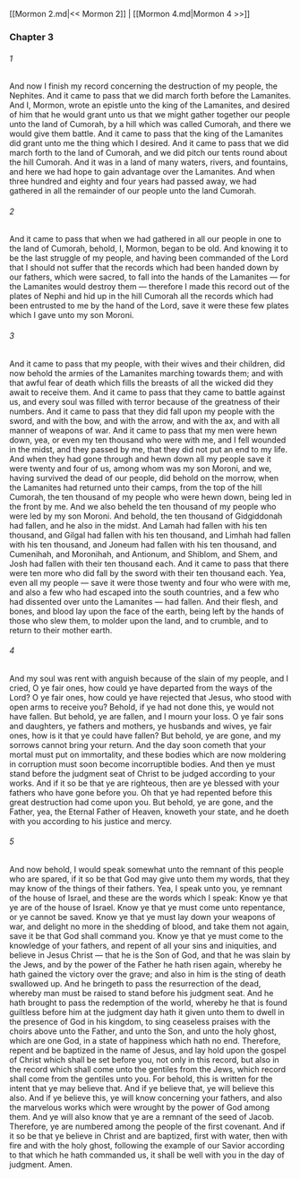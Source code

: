 [[Mormon 2.md|<< Mormon 2]]  |  [[Mormon 4.md|Mormon 4 >>]]

### Chapter 3
###### 1
And now I finish my record concerning the destruction of my people, the Nephites. And it came to pass that we did march forth before the Lamanites. And I, Mormon, wrote an epistle unto the king of the Lamanites, and desired of him that he would grant unto us that we might gather together our people unto the land of Cumorah, by a hill which was called Cumorah, and there we would give them battle. And it came to pass that the king of the Lamanites did grant unto me the thing which I desired. And it came to pass that we did march forth to the land of Cumorah, and we did pitch our tents round about the hill Cumorah. And it was in a land of many waters, rivers, and fountains, and here we had hope to gain advantage over the Lamanites. And when three hundred and eighty and four years had passed away, we had gathered in all the remainder of our people unto the land Cumorah.

###### 2
And it came to pass that when we had gathered in all our people in one to the land of Cumorah, behold, I, Mormon, began to be old. And knowing it to be the last struggle of my people, and having been commanded of the Lord that I should not suffer that the records which had been handed down by our fathers, which were sacred, to fall into the hands of the Lamanites — for the Lamanites would destroy them — therefore I made this record out of the plates of Nephi and hid up in the hill Cumorah all the records which had been entrusted to me by the hand of the Lord, save it were these few plates which I gave unto my son Moroni.

###### 3
And it came to pass that my people, with their wives and their children, did now behold the armies of the Lamanites marching towards them; and with that awful fear of death which fills the breasts of all the wicked did they await to receive them. And it came to pass that they came to battle against us, and every soul was filled with terror because of the greatness of their numbers. And it came to pass that they did fall upon my people with the sword, and with the bow, and with the arrow, and with the ax, and with all manner of weapons of war. And it came to pass that my men were hewn down, yea, or even my ten thousand who were with me, and I fell wounded in the midst, and they passed by me, that they did not put an end to my life. And when they had gone through and hewn down all my people save it were twenty and four of us, among whom was my son Moroni, and we, having survived the dead of our people, did behold on the morrow, when the Lamanites had returned unto their camps, from the top of the hill Cumorah, the ten thousand of my people who were hewn down, being led in the front by me. And we also beheld the ten thousand of my people who were led by my son Moroni. And behold, the ten thousand of Gidgiddonah had fallen, and he also in the midst. And Lamah had fallen with his ten thousand, and Gilgal had fallen with his ten thousand, and Limhah had fallen with his ten thousand, and Joneum had fallen with his ten thousand, and Cumenihah, and Moronihah, and Antionum, and Shiblom, and Shem, and Josh had fallen with their ten thousand each. And it came to pass that there were ten more who did fall by the sword with their ten thousand each. Yea, even all my people — save it were those twenty and four who were with me, and also a few who had escaped into the south countries, and a few who had dissented over unto the Lamanites — had fallen. And their flesh, and bones, and blood lay upon the face of the earth, being left by the hands of those who slew them, to molder upon the land, and to crumble, and to return to their mother earth.

###### 4
And my soul was rent with anguish because of the slain of my people, and I cried, O ye fair ones, how could ye have departed from the ways of the Lord? O ye fair ones, how could ye have rejected that Jesus, who stood with open arms to receive you? Behold, if ye had not done this, ye would not have fallen. But behold, ye are fallen, and I mourn your loss. O ye fair sons and daughters, ye fathers and mothers, ye husbands and wives, ye fair ones, how is it that ye could have fallen? But behold, ye are gone, and my sorrows cannot bring your return. And the day soon cometh that your mortal must put on immortality, and these bodies which are now moldering in corruption must soon become incorruptible bodies. And then ye must stand before the judgment seat of Christ to be judged according to your works. And if it so be that ye are righteous, then are ye blessed with your fathers who have gone before you. Oh that ye had repented before this great destruction had come upon you. But behold, ye are gone, and the Father, yea, the Eternal Father of Heaven, knoweth your state, and he doeth with you according to his justice and mercy.

###### 5
And now behold, I would speak somewhat unto the remnant of this people who are spared, if it so be that God may give unto them my words, that they may know of the things of their fathers. Yea, I speak unto you, ye remnant of the house of Israel, and these are the words which I speak: Know ye that ye are of the house of Israel. Know ye that ye must come unto repentance, or ye cannot be saved. Know ye that ye must lay down your weapons of war, and delight no more in the shedding of blood, and take them not again, save it be that God shall command you. Know ye that ye must come to the knowledge of your fathers, and repent of all your sins and iniquities, and believe in Jesus Christ — that he is the Son of God, and that he was slain by the Jews, and by the power of the Father he hath risen again, whereby he hath gained the victory over the grave; and also in him is the sting of death swallowed up. And he bringeth to pass the resurrection of the dead, whereby man must be raised to stand before his judgment seat. And he hath brought to pass the redemption of the world, whereby he that is found guiltless before him at the judgment day hath it given unto them to dwell in the presence of God in his kingdom, to sing ceaseless praises with the choirs above unto the Father, and unto the Son, and unto the holy ghost, which are one God, in a state of happiness which hath no end. Therefore, repent and be baptized in the name of Jesus, and lay hold upon the gospel of Christ which shall be set before you, not only in this record, but also in the record which shall come unto the gentiles from the Jews, which record shall come from the gentiles unto you. For behold, this is written for the intent that ye may believe that. And if ye believe that, ye will believe this also. And if ye believe this, ye will know concerning your fathers, and also the marvelous works which were wrought by the power of God among them. And ye will also know that ye are a remnant of the seed of Jacob. Therefore, ye are numbered among the people of the first covenant. And if it so be that ye believe in Christ and are baptized, first with water, then with fire and with the holy ghost, following the example of our Savior according to that which he hath commanded us, it shall be well with you in the day of judgment. Amen.